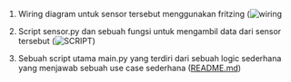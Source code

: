 1.  Wiring diagram untuk sensor tersebut menggunakan fritzing (![wiring](https://user-images.githubusercontent.com/108166045/181902006-02330824-b5e2-4379-8662-e865b130a3e7.png)


2.  Script sensor.py dan sebuah fungsi untuk mengambil data dari sensor tersebut (![SCRIPT](https://user-images.githubusercontent.com/108166045/181902877-3ac37671-bf8b-4375-be02-d1117180ce42.png))


3.  Sebuah script utama main.py yang terdiri dari sebuah logic sederhana yang menjawab sebuah use case sederhana ([README.md](https://github.com/1tiara/TUGAS_GITHUB/files/9225857/README.md))
      
